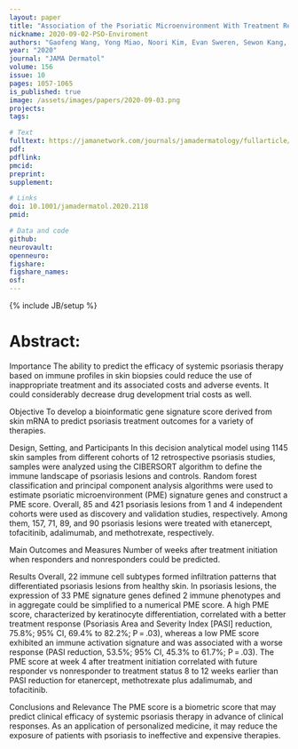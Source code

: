 ```yaml
---
layout: paper
title: "Association of the Psoriatic Microenvironment With Treatment Response"
nickname: 2020-09-02-PSO-Enviroment
authors: "Gaofeng Wang, Yong Miao, Noori Kim, Evan Sweren, Sewon Kang, Zhiqi Hu, Luis A Garza"
year: "2020"
journal: "JAMA Dermatol"
volume: 156
issue: 10
pages: 1057-1065
is_published: true
image: /assets/images/papers/2020-09-03.png
projects:
tags: 

# Text
fulltext: https://jamanetwork.com/journals/jamadermatology/fullarticle/2770071
pdf:
pdflink:
pmcid:
preprint:
supplement:

# Links
doi: 10.1001/jamadermatol.2020.2118
pmid:

# Data and code
github:
neurovault:
openneuro:
figshare:
figshare_names:
osf:
---
```

{% include JB/setup %}

# Abstract:
Importance
The ability to predict the efficacy of systemic psoriasis therapy based on immune profiles in skin biopsies could reduce the use of inappropriate treatment and its associated costs and adverse events. It could considerably decrease drug development trial costs as well.

Objective
To develop a bioinformatic gene signature score derived from skin mRNA to predict psoriasis treatment outcomes for a variety of therapies.

Design, Setting, and Participants
In this decision analytical model using 1145 skin samples from different cohorts of 12 retrospective psoriasis studies, samples were analyzed using the CIBERSORT algorithm to define the immune landscape of psoriasis lesions and controls. Random forest classification and principal component analysis algorithms were used to estimate psoriatic microenvironment (PME) signature genes and construct a PME score. Overall, 85 and 421 psoriasis lesions from 1 and 4 independent cohorts were used as discovery and validation studies, respectively. Among them, 157, 71, 89, and 90 psoriasis lesions were treated with etanercept, tofacitinib, adalimumab, and methotrexate, respectively.

Main Outcomes and Measures
Number of weeks after treatment initiation when responders and nonresponders could be predicted.

Results
Overall, 22 immune cell subtypes formed infiltration patterns that differentiated psoriasis lesions from healthy skin. In psoriasis lesions, the expression of 33 PME signature genes defined 2 immune phenotypes and in aggregate could be simplified to a numerical PME score. A high PME score, characterized by keratinocyte differentiation, correlated with a better treatment response (Psoriasis Area and Severity Index [PASI] reduction, 75.8%; 95% CI, 69.4% to 82.2%; P = .03), whereas a low PME score exhibited an immune activation signature and was associated with a worse response (PASI reduction, 53.5%; 95% CI, 45.3% to 61.7%; P = .03). The PME score at week 4 after treatment initiation correlated with future responder vs nonresponder to treatment status 8 to 12 weeks earlier than PASI reduction for etanercept, methotrexate plus adalimumab, and tofacitinib.

Conclusions and Relevance
The PME score is a biometric score that may predict clinical efficacy of systemic psoriasis therapy in advance of clinical responses. As an application of personalized medicine, it may reduce the exposure of patients with psoriasis to ineffective and expensive therapies.
